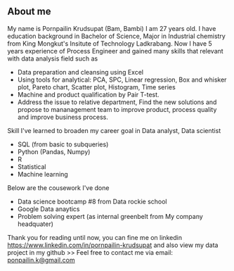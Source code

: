 ## About me
My name is Pornpailin Krudsupat (Bam, Bambi) I am 27 years old. I have education background in Bachelor of Science, Major in Industrial chemistry from King Mongkut's Insitute of Technology Ladkrabang.
Now I have 5 years experience of Process Engineer and gained many skills that relevant with data analysis field such as
+ Data preparation and cleansing using Excel
+ Using tools for analytical: PCA, SPC, Linear regression, Box and whisker plot, Pareto chart, Scatter plot, Histogram, Time series
+ Machine and product qualification by Pair T-test.
+ Address the issue to relative department, Find the new solutions and propose to mananagement team to improve product, process quality and improve business process.

Skill I've learned to broaden my career goal in Data analyst, Data scientist
+ SQL (from basic to subqueries)
+ Python (Pandas, Numpy)
+ R
+ Statistical
+ Machine learning

Below are the cousework I've done
+ Data science bootcamp #8 from Data rockie school
+ Google Data anaytics
+ Problem solving expert (as internal greenbelt from My company headquater)

Thank you for reading until now, you can fine me on linkedin https://www.linkedin.com/in/pornpailin-krudsupat
and also view my data project in my github >>
Feel free to contact me via email: ponpailin.k@gmail.com
